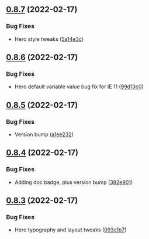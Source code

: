 ## [0.8.7](https://github.com/jacecotton/tcds/compare/v0.8.6...v0.8.7) (2022-02-17)


### Bug Fixes

* Hero style tweaks ([5a14e3c](https://github.com/jacecotton/tcds/commit/5a14e3cfb63ffa036732e1e1269b83227ce7aed5))



## [0.8.6](https://github.com/jacecotton/tcds/compare/v0.8.5...v0.8.6) (2022-02-17)


### Bug Fixes

* Hero default variable value bug fix for IE 11 ([99d13c0](https://github.com/jacecotton/tcds/commit/99d13c038c56664d52bf7b68f36b75f57b113616))



## [0.8.5](https://github.com/jacecotton/tcds/compare/v0.8.4...v0.8.5) (2022-02-17)


### Bug Fixes

* Version bump ([a1ee232](https://github.com/jacecotton/tcds/commit/a1ee2323e5df475eb0b40c22020b9b72fa58919a))



## [0.8.4](https://github.com/jacecotton/tcds/compare/v0.8.3...v0.8.4) (2022-02-17)


### Bug Fixes

* Adding doc badge, plus version bump ([382e901](https://github.com/jacecotton/tcds/commit/382e901f104aa41bb1f6614f6e9fe46f94ee7c98))



## [0.8.3](https://github.com/jacecotton/tcds/compare/v0.8.2...v0.8.3) (2022-02-17)


### Bug Fixes

* Hero typography and layout tweaks ([093c1b7](https://github.com/jacecotton/tcds/commit/093c1b7d38d12f74d9b5927faf3f6b448eba2639))



